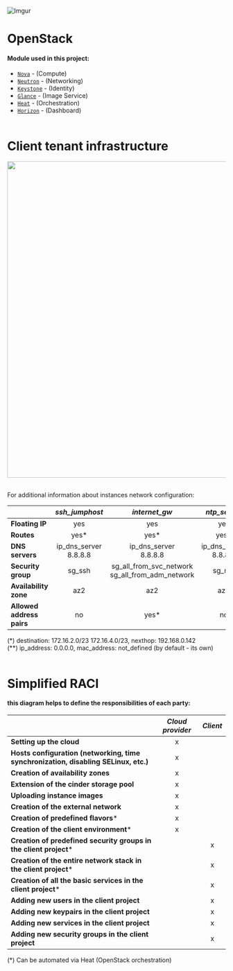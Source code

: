 ![Imgur](https://i.imgur.com/30HoYoj.png)

# OpenStack

#### Module used in this project:


* [`Nova`](https://opendev.org/openstack/puppet-nova/) -  (Compute)
* [`Neutron`](https://opendev.org/openstack/puppet-neutron/) - (Networking)
* [`Keystone`](https://opendev.org/openstack/puppet-keystone/) - (Identity)
* [`Glance`](https://opendev.org/openstack/puppet-glance/) - (Image Service)
* [`Heat`](https://opendev.org/openstack/puppet-heat/) - (Orchestration)
* [`Horizon`](https://opendev.org/openstack/puppet-horizon/) - (Dashboard)<br/><br/>

# Client tenant infrastructure

<div align="center"><img src="https://imgur.com/wpuuXzH.png" width="700" height="730"></div><br/>

For additional information about instances network configuration:

|                           |      *ssh_jumphost*       |                    *internet_gw*                    |       *ntp_server*        |       *ldap_server*       |      *dns_server*       |
| :------------------------ | :-----------------------: | :-------------------------------------------------: | :-----------------------: | :-----------------------: | :---------------------: |
| **Floating IP**           |            yes            |                         yes                         |            yes            |            no             |           no            |
| **Routes**                |           yes*            |                        yes*                         |           yes*            |            no             |           no            |
| **DNS servers**           | ip_dns_server<br/>8.8.8.8 |              ip_dns_server<br/>8.8.8.8              | ip_dns_server<br/>8.8.8.8 | ip_dns_server<br/>8.8.8.8 |  127.0.0.1<br/>8.8.8.8  |
| **Security group**        |          sg_ssh           | sg_all_from_svc_network<br/>sg_all_from_adm_network |          sg_ntp           |  sg_ssh_from_adm_network  | sg_ssh_from_adm_network |
| **Availability zone**     |            az2            |                         az2                         |            az2            |            az1            |           az1           |
| **Allowed address pairs** |            no             |                        yes*                         |            no             |            no             |           no            |

(*) destination: 172.16.2.0/23 172.16.4.0/23, nexthop: 192.168.0.142<br/>(**) ip_address: 0.0.0.0, mac_address: not_defined (by default - its own)<br/><br/>

# Simplified RACI

#### this diagram helps to define the responsibilities of each party:

|                                                              | *Cloud provider* | *Client* |
| ------------------------------------------------------------ | :--------------: | :------: |
| **Setting up the cloud**                                     |        x         |          |
| **Hosts configuration (networking, time synchronization, disabling SELinux, etc.)** |        x         |          |
| **Creation of availability zones**                           |        x         |          |
| **Extension of the cinder storage pool**                     |        x         |          |
| **Uploading instance images**                                |        x         |          |
| **Creation of the external network**                         |        x         |          |
| **Creation of predefined flavors***                          |        x         |          |
| **Creation of the client environment***                      |        x         |          |
| **Creation of predefined security groups in the client project*** |                  |    x     |
| **Creation of the entire network stack in the client project*** |                  |    x     |
| **Creation of all the basic services in the client project*** |                  |    x     |
| **Adding new users in the client project**                   |                  |    x     |
| **Adding new keypairs in the client project**                |                  |    x     |
| **Adding new services in the client project**                |                  |    x     |
| **Adding new security groups in the client project**         |                  |    x     |

(*) Can be automated via Heat (OpenStack orchestration)